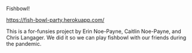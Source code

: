 Fishbowl!

https://fish-bowl-party.herokuapp.com/

This is a for-funsies project by Erin Noe-Payne, Caitlin Noe-Payne, and Chris Langager. We did it so we can play fishbowl with our friends during the pandemic.
